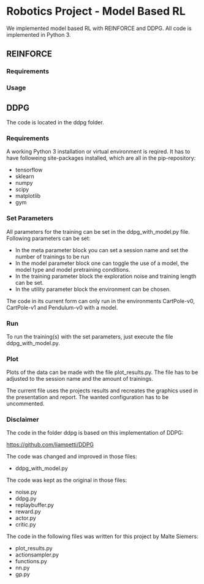 # Robotics Project - Model Based RL

We implemented model based RL with REINFORCE and DDPG. All code is implemented in Python 3.

## REINFORCE

### Requirements

### Usage

## DDPG

The code is located in the ddpg folder. 

### Requirements

A working Python 3 installation or virtual environment is reqired. It has to have followeing site-packages installed, which are all in the pip-repository:

* tensorflow
* sklearn
* numpy
* scipy
* matplotlib
* gym

### Set Parameters

All parameters for the training can be set in the ddpg_with_model.py file. Following parameters can be set:

* In the meta parameter block you can set a session name and set the number of trainings to be run
* In the model parameter block one can toggle the use of a model, the model type and model pretraining conditions. 
* In the training parameter block the exploration noise and training length can be set. 
* In the utility parameter block the environment can be chosen. 

The code in its current form can only run in the environments CartPole-v0, CartPole-v1 and Pendulum-v0 with a model.

### Run

To run the training(s) with the set parameters, just execute the file ddpg_with_model.py.

### Plot

Plots of the data can be made with the file plot_results.py. The file has to be adjusted to the session name and the amount of trainings. 

The current file uses the projects results and recreates the graphics used in the presentation and report. The wanted configuration has to be uncommented.

### Disclaimer

The code in the folder ddpg is based on this implementation of DDPG:

https://github.com/liampetti/DDPG

The code was changed and improved in those files:

* ddpg_with_model.py

The code was kept as the original in those files:

* noise.py
* ddpg.py
* replaybuffer.py
* reward.py
* actor.py
* critic.py

The code in the  following files was written for this project by Malte Siemers:

* plot_results.py
* actionsampler.py
* functions.py
* nn.py
* gp.py